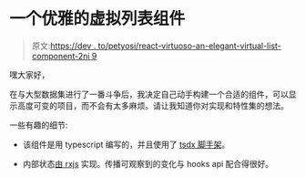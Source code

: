 # 一个优雅的虚拟列表组件

> 原文:[https://dev . to/petyosi/react-virtuoso-an-elegant-virtual-list-component-2ni 9](https://dev.to/petyosi/react-virtuoso-an-elegant-virtual-list-component-2ni9)

嘿大家好，

在与大型数据集进行了一番斗争后，我决定自己动手构建一个合适的组件，可以显示高度可变的项目，而不会有太多麻烦。请让我知道你对实现和特性集的想法。

一些有趣的细节:

*   该组件是用 typescript 编写的，并且使用了 [tsdx 脚手架](https://github.com/palmerhq/tsdx)。

*   内部状态[由 rxjs](https://github.com/petyosi/react-virtuoso/blob/master/src/virtuosostore.tsx) 实现。传播可观察到的变化与 hooks api 配合得很好。